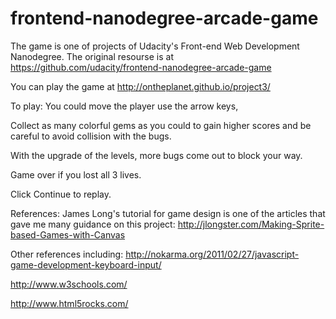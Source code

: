 frontend-nanodegree-arcade-game
===============================
The game is one of projects of Udacity's Front-end Web Development Nanodegree. The original resourse is at https://github.com/udacity/frontend-nanodegree-arcade-game

You can play the game at http://ontheplanet.github.io/project3/

To play: You could move the player use the arrow keys,

Collect as many colorful gems as you could to gain higher scores and be careful to avoid collision with the bugs.

With the upgrade of the levels, more bugs come out to block your way.

Game over if you lost all 3 lives.

Click Continue to replay.

References: James Long's tutorial for game design is one of the articles that gave me many guidance on this project: http://jlongster.com/Making-Sprite-based-Games-with-Canvas

Other references including: http://nokarma.org/2011/02/27/javascript-game-development-keyboard-input/

http://www.w3schools.com/

http://www.html5rocks.com/

